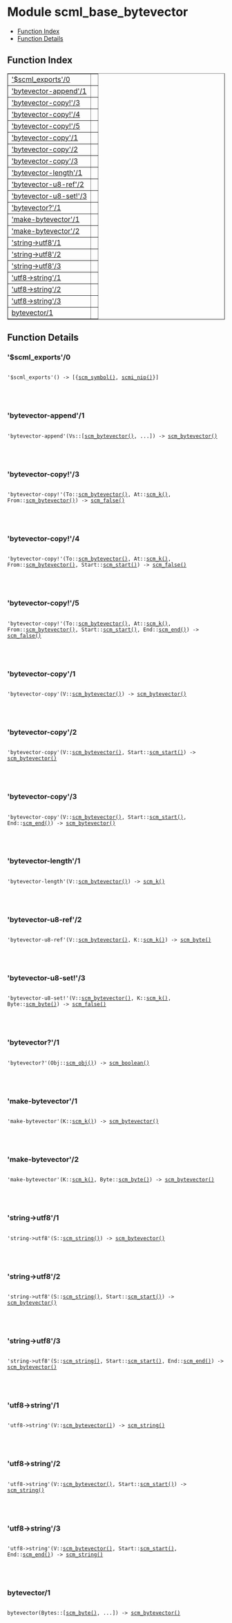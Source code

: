 

# Module scml_base_bytevector #
* [Function Index](#index)
* [Function Details](#functions)


<a name="index"></a>

## Function Index ##


<table width="100%" border="1" cellspacing="0" cellpadding="2" summary="function index"><tr><td valign="top"><a href="#%24scml_exports-0">'$scml_exports'/0</a></td><td></td></tr><tr><td valign="top"><a href="#bytevector-append-1">'bytevector-append'/1</a></td><td></td></tr><tr><td valign="top"><a href="#bytevector-copy%21-3">'bytevector-copy!'/3</a></td><td></td></tr><tr><td valign="top"><a href="#bytevector-copy%21-4">'bytevector-copy!'/4</a></td><td></td></tr><tr><td valign="top"><a href="#bytevector-copy%21-5">'bytevector-copy!'/5</a></td><td></td></tr><tr><td valign="top"><a href="#bytevector-copy-1">'bytevector-copy'/1</a></td><td></td></tr><tr><td valign="top"><a href="#bytevector-copy-2">'bytevector-copy'/2</a></td><td></td></tr><tr><td valign="top"><a href="#bytevector-copy-3">'bytevector-copy'/3</a></td><td></td></tr><tr><td valign="top"><a href="#bytevector-length-1">'bytevector-length'/1</a></td><td></td></tr><tr><td valign="top"><a href="#bytevector-u8-ref-2">'bytevector-u8-ref'/2</a></td><td></td></tr><tr><td valign="top"><a href="#bytevector-u8-set%21-3">'bytevector-u8-set!'/3</a></td><td></td></tr><tr><td valign="top"><a href="#bytevector%3f-1">'bytevector?'/1</a></td><td></td></tr><tr><td valign="top"><a href="#make-bytevector-1">'make-bytevector'/1</a></td><td></td></tr><tr><td valign="top"><a href="#make-bytevector-2">'make-bytevector'/2</a></td><td></td></tr><tr><td valign="top"><a href="#string-%3eutf8-1">'string->utf8'/1</a></td><td></td></tr><tr><td valign="top"><a href="#string-%3eutf8-2">'string->utf8'/2</a></td><td></td></tr><tr><td valign="top"><a href="#string-%3eutf8-3">'string->utf8'/3</a></td><td></td></tr><tr><td valign="top"><a href="#utf8-%3estring-1">'utf8->string'/1</a></td><td></td></tr><tr><td valign="top"><a href="#utf8-%3estring-2">'utf8->string'/2</a></td><td></td></tr><tr><td valign="top"><a href="#utf8-%3estring-3">'utf8->string'/3</a></td><td></td></tr><tr><td valign="top"><a href="#bytevector-1">bytevector/1</a></td><td></td></tr></table>


<a name="functions"></a>

## Function Details ##

<a name="%24scml_exports-0"></a>

### '$scml_exports'/0 ###


<pre><code>
'$scml_exports'() -&gt; [{<a href="#type-scm_symbol">scm_symbol()</a>, <a href="#type-scmi_nip">scmi_nip()</a>}]
</code></pre>

<br></br>



<a name="bytevector-append-1"></a>

### 'bytevector-append'/1 ###


<pre><code>
'bytevector-append'(Vs::[<a href="#type-scm_bytevector">scm_bytevector()</a>, ...]) -&gt; <a href="#type-scm_bytevector">scm_bytevector()</a>
</code></pre>

<br></br>



<a name="bytevector-copy%21-3"></a>

### 'bytevector-copy!'/3 ###


<pre><code>
'bytevector-copy!'(To::<a href="#type-scm_bytevector">scm_bytevector()</a>, At::<a href="#type-scm_k">scm_k()</a>, From::<a href="#type-scm_bytevector">scm_bytevector()</a>) -&gt; <a href="#type-scm_false">scm_false()</a>
</code></pre>

<br></br>



<a name="bytevector-copy%21-4"></a>

### 'bytevector-copy!'/4 ###


<pre><code>
'bytevector-copy!'(To::<a href="#type-scm_bytevector">scm_bytevector()</a>, At::<a href="#type-scm_k">scm_k()</a>, From::<a href="#type-scm_bytevector">scm_bytevector()</a>, Start::<a href="#type-scm_start">scm_start()</a>) -&gt; <a href="#type-scm_false">scm_false()</a>
</code></pre>

<br></br>



<a name="bytevector-copy%21-5"></a>

### 'bytevector-copy!'/5 ###


<pre><code>
'bytevector-copy!'(To::<a href="#type-scm_bytevector">scm_bytevector()</a>, At::<a href="#type-scm_k">scm_k()</a>, From::<a href="#type-scm_bytevector">scm_bytevector()</a>, Start::<a href="#type-scm_start">scm_start()</a>, End::<a href="#type-scm_end">scm_end()</a>) -&gt; <a href="#type-scm_false">scm_false()</a>
</code></pre>

<br></br>



<a name="bytevector-copy-1"></a>

### 'bytevector-copy'/1 ###


<pre><code>
'bytevector-copy'(V::<a href="#type-scm_bytevector">scm_bytevector()</a>) -&gt; <a href="#type-scm_bytevector">scm_bytevector()</a>
</code></pre>

<br></br>



<a name="bytevector-copy-2"></a>

### 'bytevector-copy'/2 ###


<pre><code>
'bytevector-copy'(V::<a href="#type-scm_bytevector">scm_bytevector()</a>, Start::<a href="#type-scm_start">scm_start()</a>) -&gt; <a href="#type-scm_bytevector">scm_bytevector()</a>
</code></pre>

<br></br>



<a name="bytevector-copy-3"></a>

### 'bytevector-copy'/3 ###


<pre><code>
'bytevector-copy'(V::<a href="#type-scm_bytevector">scm_bytevector()</a>, Start::<a href="#type-scm_start">scm_start()</a>, End::<a href="#type-scm_end">scm_end()</a>) -&gt; <a href="#type-scm_bytevector">scm_bytevector()</a>
</code></pre>

<br></br>



<a name="bytevector-length-1"></a>

### 'bytevector-length'/1 ###


<pre><code>
'bytevector-length'(V::<a href="#type-scm_bytevector">scm_bytevector()</a>) -&gt; <a href="#type-scm_k">scm_k()</a>
</code></pre>

<br></br>



<a name="bytevector-u8-ref-2"></a>

### 'bytevector-u8-ref'/2 ###


<pre><code>
'bytevector-u8-ref'(V::<a href="#type-scm_bytevector">scm_bytevector()</a>, K::<a href="#type-scm_k">scm_k()</a>) -&gt; <a href="#type-scm_byte">scm_byte()</a>
</code></pre>

<br></br>



<a name="bytevector-u8-set%21-3"></a>

### 'bytevector-u8-set!'/3 ###


<pre><code>
'bytevector-u8-set!'(V::<a href="#type-scm_bytevector">scm_bytevector()</a>, K::<a href="#type-scm_k">scm_k()</a>, Byte::<a href="#type-scm_byte">scm_byte()</a>) -&gt; <a href="#type-scm_false">scm_false()</a>
</code></pre>

<br></br>



<a name="bytevector%3f-1"></a>

### 'bytevector?'/1 ###


<pre><code>
'bytevector?'(Obj::<a href="#type-scm_obj">scm_obj()</a>) -&gt; <a href="#type-scm_boolean">scm_boolean()</a>
</code></pre>

<br></br>



<a name="make-bytevector-1"></a>

### 'make-bytevector'/1 ###


<pre><code>
'make-bytevector'(K::<a href="#type-scm_k">scm_k()</a>) -&gt; <a href="#type-scm_bytevector">scm_bytevector()</a>
</code></pre>

<br></br>



<a name="make-bytevector-2"></a>

### 'make-bytevector'/2 ###


<pre><code>
'make-bytevector'(K::<a href="#type-scm_k">scm_k()</a>, Byte::<a href="#type-scm_byte">scm_byte()</a>) -&gt; <a href="#type-scm_bytevector">scm_bytevector()</a>
</code></pre>

<br></br>



<a name="string-%3eutf8-1"></a>

### 'string->utf8'/1 ###


<pre><code>
'string-&gt;utf8'(S::<a href="#type-scm_string">scm_string()</a>) -&gt; <a href="#type-scm_bytevector">scm_bytevector()</a>
</code></pre>

<br></br>



<a name="string-%3eutf8-2"></a>

### 'string->utf8'/2 ###


<pre><code>
'string-&gt;utf8'(S::<a href="#type-scm_string">scm_string()</a>, Start::<a href="#type-scm_start">scm_start()</a>) -&gt; <a href="#type-scm_bytevector">scm_bytevector()</a>
</code></pre>

<br></br>



<a name="string-%3eutf8-3"></a>

### 'string->utf8'/3 ###


<pre><code>
'string-&gt;utf8'(S::<a href="#type-scm_string">scm_string()</a>, Start::<a href="#type-scm_start">scm_start()</a>, End::<a href="#type-scm_end">scm_end()</a>) -&gt; <a href="#type-scm_bytevector">scm_bytevector()</a>
</code></pre>

<br></br>



<a name="utf8-%3estring-1"></a>

### 'utf8->string'/1 ###


<pre><code>
'utf8-&gt;string'(V::<a href="#type-scm_bytevector">scm_bytevector()</a>) -&gt; <a href="#type-scm_string">scm_string()</a>
</code></pre>

<br></br>



<a name="utf8-%3estring-2"></a>

### 'utf8->string'/2 ###


<pre><code>
'utf8-&gt;string'(V::<a href="#type-scm_bytevector">scm_bytevector()</a>, Start::<a href="#type-scm_start">scm_start()</a>) -&gt; <a href="#type-scm_string">scm_string()</a>
</code></pre>

<br></br>



<a name="utf8-%3estring-3"></a>

### 'utf8->string'/3 ###


<pre><code>
'utf8-&gt;string'(V::<a href="#type-scm_bytevector">scm_bytevector()</a>, Start::<a href="#type-scm_start">scm_start()</a>, End::<a href="#type-scm_end">scm_end()</a>) -&gt; <a href="#type-scm_string">scm_string()</a>
</code></pre>

<br></br>



<a name="bytevector-1"></a>

### bytevector/1 ###


<pre><code>
bytevector(Bytes::[<a href="#type-scm_byte">scm_byte()</a>, ...]) -&gt; <a href="#type-scm_bytevector">scm_bytevector()</a>
</code></pre>

<br></br>



